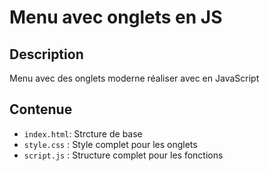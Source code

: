 # Menu avec onglets en JS

## Description
Menu avec des onglets moderne réaliser avec en JavaScript

## Contenue
* `index.html`: Strcture de base
* `style.css` : Style complet pour les onglets
* `script.js` : Structure complet pour les fonctions